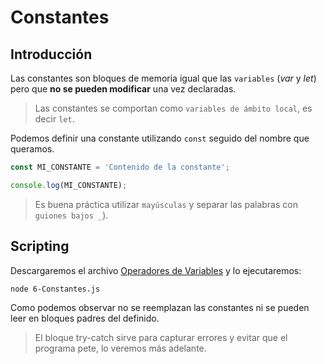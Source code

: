 # Constantes

## Introducción

Las constantes son bloques de memoria igual que las `variables` (*var* y *let*) pero que **no se pueden modificar** una vez declaradas.

> Las constantes se comportan como `variables de ámbito local`, es decir `let`.

Podemos definir una constante utilizando `const` seguido del nombre que queramos.

```js
const MI_CONSTANTE = 'Contenido de la constante';

console.log(MI_CONSTANTE);
```

> Es buena práctica utilizar `mayúsculas` y separar las palabras con `guiones bajos _`).

## Scripting
Descargaremos el archivo [Operadores de Variables](/Ejemplos/1-Variables-Vectores/5-Constantes.js) y lo ejecutaremos:

```bash
node 6-Constantes.js
```

Como podemos observar no se reemplazan las constantes ni se pueden leer en bloques padres del definido.

> El bloque try-catch sirve para capturar errores y evitar que el programa pete, lo veremos más adelante.
